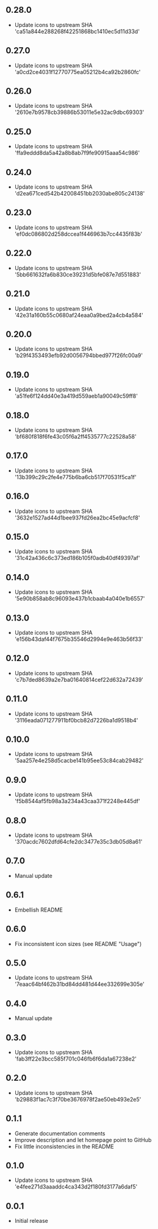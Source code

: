 ## 0.28.0

- Update icons to upstream SHA 'ca51a844e288268f42251868bc1410ec5d11d33d'

## 0.27.0

- Update icons to upstream SHA 'a0cd2ce4031f12770775ea05212b4ca92b2860fc'

## 0.26.0

- Update icons to upstream SHA '2610e7b9578cb39886b53011e5e32ac9dbc69303'

## 0.25.0

- Update icons to upstream SHA 'ffa9eddd8da5a42a8b8ab7f9fe90915aaa54c986'

## 0.24.0

- Update icons to upstream SHA 'd2ea671ced542b42008451bb2030abe805c24138'

## 0.23.0

- Update icons to upstream SHA 'ef0dc086802d258dccea1f446963b7cc4435f83b'

## 0.22.0

- Update icons to upstream SHA '5bb661632fa6b830ce39231d5bfe087e7d551883'

## 0.21.0

- Update icons to upstream SHA '42e31a160b55c0680af24eaa0a9bed2a4cb4a584'

## 0.20.0

- Update icons to upstream SHA 'b29f4353493efb92d0056794bbed977f26fc00a9'

## 0.19.0

- Update icons to upstream SHA 'a51fe6f124dd40e3a419d559aeb1a90049c59ff8'

## 0.18.0

- Update icons to upstream SHA 'bf680f818f6fe43c05f6a2ff4535777c22528a58'

## 0.17.0

- Update icons to upstream SHA '13b399c29c2fe4e775b6ba6cb517f70531f5ca1f'

## 0.16.0

- Update icons to upstream SHA '3632e1527ad44d1bee937fd26ea2bc45e9acfcf8'

## 0.15.0

- Update icons to upstream SHA '31c42a436c6c373ed186b105f0adb40df49397af'

## 0.14.0

- Update icons to upstream SHA '5e90b858ab8c96093e437b1cbaab4a040e1b6557'

## 0.13.0

- Update icons to upstream SHA 'e156b43daf44f7675b35546d2994e9e463b56f33'

## 0.12.0

- Update icons to upstream SHA 'c7b7ded8639a2e7ba01640814cef22d632a72439'

## 0.11.0

- Update icons to upstream SHA '3116eada071277911bf0bcb82d7226ba1d9518b4'

## 0.10.0

- Update icons to upstream SHA '5aa257e4e258d5cacbe141b95ee53c84cab29482'

## 0.9.0

- Update icons to upstream SHA 'f5b8544af5fb98a3a234a43caa371f2248e445df'

## 0.8.0

- Update icons to upstream SHA '370acdc7602dfd64cfe2dc3477e35c3db05d8a61'

## 0.7.0

- Manual update

## 0.6.1

- Embellish README

## 0.6.0

- Fix inconsistent icon sizes (see README "Usage")

## 0.5.0

- Update icons to upstream SHA '7eaac64bf462b31bd84dd481d44ee332699e305e'

## 0.4.0

- Manual update

## 0.3.0

- Update icons to upstream SHA 'fab3ff22e3bcc585f701c046fb6f6da1a67238e2'

## 0.2.0

- Update icons to upstream SHA 'b29883f1ac7c3f70be3676978f2ae50eb493e2e5'

## 0.1.1

- Generate documentation comments
- Improve description and let homepage point to GitHub
- Fix little inconsistencies in the README

## 0.1.0

- Update icons to upstream SHA 'e4fee271d3aaaddc4ca343d2f180fd3177a6daf5'

## 0.0.1

- Initial release
